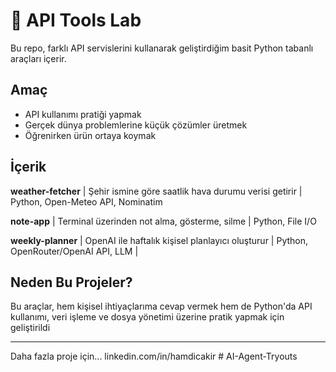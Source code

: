 # 🧪 API Tools Lab

Bu repo, farklı API servislerini kullanarak geliştirdiğim basit Python tabanlı araçları içerir.

## Amaç
- API kullanımı pratiği yapmak
- Gerçek dünya problemlerine küçük çözümler üretmek
- Öğrenirken ürün ortaya koymak

## İçerik

**weather-fetcher** | Şehir ismine göre saatlik hava durumu verisi getirir | Python, Open-Meteo API, Nominatim

**note-app** | Terminal üzerinden not alma, gösterme, silme | Python, File I/O

**weekly-planner** | OpenAI ile haftalık kişisel planlayıcı oluşturur | Python, OpenRouter/OpenAI API, LLM |

## Neden Bu Projeler?
Bu araçlar, hem kişisel ihtiyaçlarıma cevap vermek hem de Python'da API kullanımı, veri işleme ve dosya yönetimi üzerine pratik yapmak için geliştirildi

---

Daha fazla proje için...
linkedin.com/in/hamdicakir
#   A I - A g e n t - T r y o u t s  
 